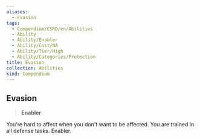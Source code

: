 ```yaml
---
aliases:
  - Evasion
tags:
  - Compendium/CSRD/en/Abilities
  - Ability
  - Ability/Enabler
  - Ability/Cost/NA
  - Ability/Tier/High
  - Ability/Categories/Protection
title: Evasion
collection: Abilities
kind: Compendium
---
```

## Evasion  
>**Enabler**
  
You're hard to affect when you don't want to be affected. You are trained in all defense tasks. Enabler.
